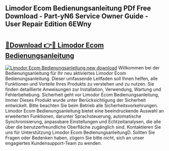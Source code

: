 ## Limodor Ecom Bedienungsanleitung PDf Free Download - Part-yN6 Service Owner Guide - User Repair Edition 6EWny

# <h2><a href="http://df1g3rp.blite.top/?on=Limodor+Ecom+Bedienungsanleitung">🔗Download 👉🔴 Limodor Ecom Bedienungsanleitung</a></h2>

[![Limodor Ecom Bedienungsanleitung new download](https://i.imgur.com/lujVjoI.png)](http://df1g3rp.blite.top/?on=Limodor+Ecom+Bedienungsanleitung)
Willkommen bei der Bedienungsanleitung für Ihr neu aktiviertes Limodor Ecom Bedienungsanleitung. Dieser umfassende Leitfaden soll Ihnen helfen, alle Funktionen und Vorteile Ihres Produkts zu verstehen und zu nutzen. Sie finden detaillierte Anweisungen zur Installation, Verwendung, Wartung und Fehlerbehebung. Sicherheit geht vor Limodor Ecom Bedienungsanleitung, Immer Dieses Produkt wurde unter Berücksichtigung der Sicherheit entwickelt. Bitte beachten Sie beim Betrieb alle Sicherheitsvorkehrungen. Limodor Ecom Bedienungsanleitung bietet eine beeindruckende Auswahl an erweiterten Funktionen, darunter Sprachsteuerung, automatische Synchronisierung, anpassbare Einstellungen und Echtzeitanalysen, die alle über die benutzerfreundliche Oberfläche zugänglich sind. Kontaktieren Sie uns für Unterstützung Limodor Ecom BedienungsanleitungD. Sollten Sie Fragen oder Bedenken haben, zögern Sie bitte nicht, sich an unser engagiertes Kundensupport-Team zu wenden.
